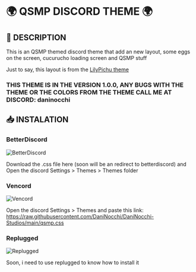 # 🌍 QSMP DISCORD THEME 🌍


## 📖 DESCRIPTION
This is an QSMP themed discord theme that add an
new layout, some eggs on the screen, cucurucho
loading screen and QSMP stuff

Just to say, this layout is from the [LilyPichu theme](https://betterdiscord.app/theme/LilyPichu)
### THIS THEME IS IN THE VERSION 1.0.0, ANY BUGS WITH THE THEME OR THE COLORS FROM THE THEME CALL ME AT DISCORD: daninocchi

## 📥 INSTALATION
### BetterDiscord
![BetterDiscord](https://im5.ezgif.com/tmp/ezgif-5-6798232a71.png)

Download the .css file here (soon will be an redirect to betterdiscord) and Open the discord Settings > Themes > Themes folder

### Vencord
![Vencord](https://im5.ezgif.com/tmp/ezgif-5-ffe02c028c.png)

Open the discord Settings > Themes and paste this link: https://raw.githubusercontent.com/DaniNocchi/DaniNocchi-Studios/main/qsmp.css

### Replugged
![Replugged](https://im2.ezgif.com/tmp/ezgif-2-8e13d714b4.png)

Soon, i need to use replugged to know how to install it
